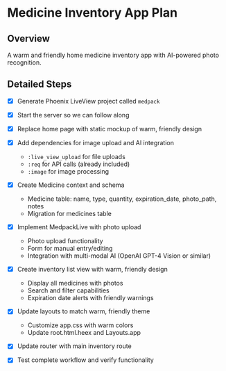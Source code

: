# Medicine Inventory App Plan

## Overview
A warm and friendly home medicine inventory app with AI-powered photo recognition.

## Detailed Steps
- [x] Generate Phoenix LiveView project called `medpack`
- [x] Start the server so we can follow along
- [x] Replace home page with static mockup of warm, friendly design
- [x] Add dependencies for image upload and AI integration
  - `:live_view_upload` for file uploads
  - `:req` for API calls (already included)
  - `:image` for image processing
- [x] Create Medicine context and schema
  - Medicine table: name, type, quantity, expiration_date, photo_path, notes
  - Migration for medicines table
- [x] Implement MedpackLive with photo upload
  - Photo upload functionality
  - Form for manual entry/editing
  - Integration with multi-modal AI (OpenAI GPT-4 Vision or similar)
- [x] Create inventory list view with warm, friendly design
  - Display all medicines with photos
  - Search and filter capabilities
  - Expiration date alerts with friendly warnings
- [x] Update layouts to match warm, friendly theme
  - Customize app.css with warm colors
  - Update root.html.heex and Layouts.app
- [x] Update router with main inventory route
- [x] Test complete workflow and verify functionality

